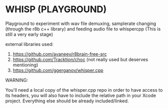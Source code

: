 # WHISP (PLAYGROUND)



Playground to experiment with wav file demuxing, samplerate changing (through the r8b c++ library) and feeding audio file to whispercpp
(This is still a very early stage)



external libraries used:

1. https://github.com/avaneev/r8brain-free-src
2. https://github.com/Tracktion/choc (not really used but deserves mentioning)
3. https://github.com/ggerganov/whisper.cpp





WARNING:

You'll need a local copy of the whisper.cpp repo in order to have access to its headers, you will also have to include the relative path in your Xcode project. Everything else should be already included/linked.

